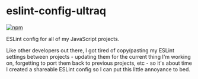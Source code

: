 
eslint-config-ultraq
====================

[![npm](https://img.shields.io/npm/v/eslint-config-ultraq)](https://www.npmjs.com/package/eslint-config-ultraq)

ESLint config for all of my JavaScript projects.

Like other developers out there, I got tired of copy/pasting my ESLint settings
between projects - updating them for the current thing I'm working on,
forgetting to port them back to previous projects, etc - so it's about time I
created a shareable ESLint config so I can put this little annoyance to bed.
